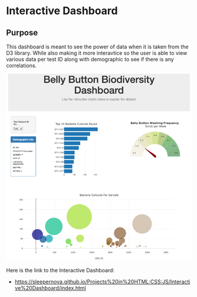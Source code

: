 # Interactive Dashboard 

## Purpose
This dashboard is meant to see the power of data when it is taken from the D3 library.
While also making it more interavtice so the user is able to view various data per test
ID along with demographic to see if there is any correlations.

<img src="image/Interactive_Dashboard.png">

Here is the link to the Interactive Dashboard:
- https://sleepernova.github.io/Projects%20in%20HTML:CSS:JS/Interactive%20Dashboard/index.html